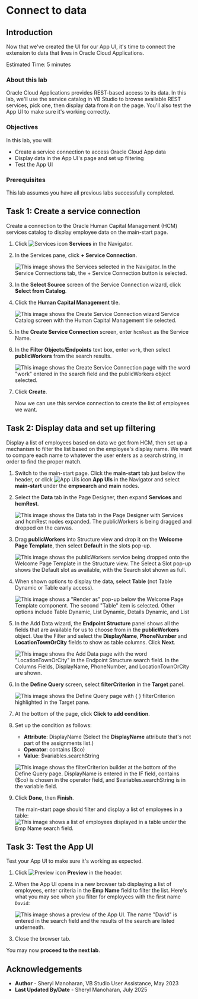 # Connect to data

## Introduction

Now that we've created the UI for our App UI, it's time to connect the extension to data that lives in Oracle Cloud Applications.

Estimated Time: 5 minutes

### About this lab

Oracle Cloud Applications provides REST-based access to its data. In this lab, we'll use the service catalog in VB Studio to browse available REST services, pick one, then display data from it on the page. You'll also test the App UI to make sure it's working correctly.

### Objectives

In this lab, you will:

* Create a service connection to access Oracle Cloud App data
* Display data in the App UI's page and set up filtering
* Test the App UI

### Prerequisites

This lab assumes you have all previous labs successfully completed.

## Task 1: Create a service connection

Create a connection to the Oracle Human Capital Management (HCM) services catalog to display employee data on the main-start page.

1. Click ![Services icon](images/icon-services.png) **Services** in the Navigator.

2. In the Services pane, click **+ Service Connection**.

    ![This image shows the Services selected in the Navigator. In the Service Connections tab, the + Service Connection button is selected.](images/services-create-service-connection.png)

3. In the **Select Source** screen of the Service Connection wizard, click **Select from Catalog**.

4. Click the **Human Capital Management** tile.

    ![This image shows the Create Service Connection wizard Service Catalog screen with the Human Capital Management tile selected.](images/hcm-tile.png)

5. In the **Create Service Connection** screen, enter `hcmRest` as the Service Name.

6. In the **Filter Objects/Endpoints** text box, enter `work`, then select **publicWorkers** from the search results.

    ![This image shows the Create Service Connection page with the word "work" entered in the search field and the publicWorkers object selected.](images/publicworkers.png)

7. Click **Create**.

    Now we can use this service connection to create the list of employees we want.

## Task 2: Display data and set up filtering

Display a list of employees based on data we get from HCM, then set up a mechanism to filter the list based on the employee's display name. We want to compare each name to whatever the user enters as a search string, in order to find the proper match.

1. Switch to the main-start page. Click the **main-start** tab just below the header, or click ![App UIs icon](images/icon-appuis.png) **App UIs** in the Navigator and select **main-start** under the **empsearch** and **main** nodes.

2. Select the **Data** tab in the Page Designer, then expand **Services** and **hcmRest**.

    ![This image shows the Data tab in the Page Designer with Services and hcmRest nodes expanded. The publicWorkers is being dragged and dropped on the canvas.](images/publicworkers-datatab.png)

3. Drag **publicWorkers** into Structure view and drop it on the **Welcome Page Template**, then select **Default** in the slots pop-up.

    ![This image shows the publicWorkers service being dropped onto the Welcome Page Template in the Structure view. The Select a Slot pop-up shows the Default slot as available, with the Search slot shown as full.](images/welcome-page-template-default-slot.png)

4. When shown options to display the data, select **Table** (not Table Dynamic or Table early access).

    ![This image shows a "Render as" pop-up below the Welcome Page Template component. The second "Table" item is selected. Other options include Table Dynamic, List Dynamic, Details Dynamic, and List](images/render-as-list-selection.png)

5. In the Add Data wizard, the **Endpoint Structure** panel shows all the fields that are available for us to choose from in the **publicWorkers** object. Use the Filter and select the **DisplayName**, **PhoneNumber** and **LocationTownOrCity** fields to show as table columns. Click **Next**.

    ![This image shows the Add Data page with the word "LocationTownOrCity" in the Endpoint Structure search field. In the Columns Fields, DisplayName, PhoneNumber, and LocationTownOrCity are shown.](images/add-data-wizard-binddata.png)

6. In the **Define Query** screen, select **filterCriterion** in the **Target** panel.

    ![This image shows the Define Query page with { } filterCriterion highlighted in the Target pane.](images/add-data-wizard-definequery-filtercriterion.png)


7. At the bottom of the page, click **Click to add condition**.

8. Set up the condition as follows:

    * **Attribute**: DisplayName (Select the **DisplayName** attribute that's not part of the assignments list.)
    * **Operator**: contains ($co)
    * **Value**: $variables.searchString

    ![This image shows the filterCriterion builder at the bottom of the Define Query page. DisplayName is entered in the IF field, contains ($co) is chosen in the operator field, and $variables.searchString is in the variable field.](images/add-data-wizard-definequery.png)

9. Click **Done**, then **Finish**.

    The main-start page should filter and display a list of employees in a table:
    ![This image shows a list of employees displayed in a table under the Emp Name search  field.](images/empdisplay.png)

## Task 3: Test the App UI

Test your App UI to make sure it's working as expected.

1. Click ![Preview icon](images/icon-preview.png) **Preview** in the header.

2. When the App UI opens in a new browser tab displaying a list of employees, enter criteria in the **Emp Name** field to filter the list. Here's what you may see when you filter for employees with the first name `David`:

    ![This image shows a preview of the App UI. The name "David" is entered in the search field and the results of the search are listed underneath.](images/preview.png)

3. Close the browser tab.

You may now **proceed to the next lab**.

## Acknowledgements

* **Author** - Sheryl Manoharan, VB Studio User Assistance, May 2023
* **Last Updated By/Date** - Sheryl Manoharan, July 2025
